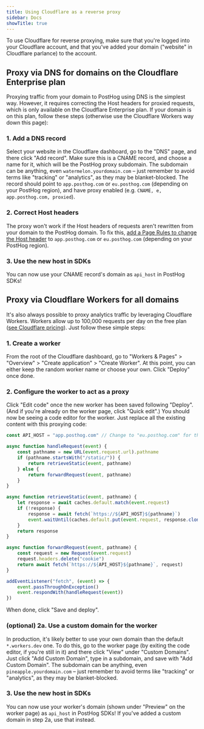 ```yaml
---
title: Using Cloudflare as a reverse proxy
sidebar: Docs
showTitle: true
---
```


To use Cloudflare for reverse proxying, make sure that you're logged into your Cloudflare account, and that you've added your domain ("website" in Cloudflare parlance) to the account.

## Proxy via DNS for domains on the Cloudflare Enterprise plan

Proxying traffic from your domain to PostHog using DNS is the simplest way. However, it requires correcting the Host headers for proxied requests, which is only available on the Cloudflare Enterprise plan. If your domain is on this plan, follow these steps (otherwise use the Cloudflare Workers way down this page):

### 1. Add a DNS record

Select your website in the Cloudflare dashboard, go to the "DNS" page, and there click "Add record". Make sure this is a CNAME record, and choose a name for it, which will be the PostHog proxy subdomain. The subdomain can be anything, even `watermelon.yourdomain.com` – just remember to avoid terms like "tracking" or "analytics", as they may be blanket-blocked. The record should point to `app.posthog.com` or `eu.posthog.com` (depending on your PostHog region), and have proxy enabled (e.g. `CNAME, e, app.posthog.com, proxied`).

### 2. Correct Host headers

The proxy won't work if the Host headers of requests aren't rewritten from your domain to the PostHog domain. To fix this, [add a Page Rules to change the Host header](https://support.cloudflare.com/hc/en-us/articles/206652947-Using-Page-Rules-to-rewrite-Host-Headers) to `app.posthog.com` or `eu.posthog.com` (depending on your PostHog region).

### 3. Use the new host in SDKs

You can now use your CNAME record's domain as `api_host` in PostHog SDKs!

## Proxy via Cloudflare Workers for all domains

It's also always possible to proxy analytics traffic by leveraging Cloudflare Workers. Workers allow up to 100,000 requests per day on the free plan ([see Cloudflare pricing](https://developers.cloudflare.com/workers/platform/pricing/)). Just follow these simple steps:

### 1. Create a worker

From the root of the Cloudflare dashboard, go to "Workers & Pages" > "Overview" > "Create application" > "Create Worker". At this point, you can either keep the random worker name or choose your own. Click "Deploy" once done.

### 2. Configure the worker to act as a proxy

Click "Edit code" once the new worker has been saved following "Deploy". (And if you're already on the worker page, click "Quick edit".) You should now be seeing a code editor for the worker. Just replace all the existing content with this proxying code:

```JavaScript
const API_HOST = "app.posthog.com" // Change to "eu.posthog.com" for the EU region

async function handleRequest(event) {
    const pathname = new URL(event.request.url).pathname
    if (pathname.startsWith("/static/")) {
        return retrieveStatic(event, pathname)
    } else {
        return forwardRequest(event, pathname)
    }
}

async function retrieveStatic(event, pathname) {
    let response = await caches.default.match(event.request)
    if (!response) {
        response = await fetch(`https://${API_HOST}${pathname}`)
        event.waitUntil(caches.default.put(event.request, response.clone()))
    }
    return response
}

async function forwardRequest(event, pathname) {
    const request = new Request(event.request)
    request.headers.delete("cookie")
    return await fetch(`https://${API_HOST}${pathname}`, request)
}

addEventListener("fetch", (event) => {
    event.passThroughOnException()
    event.respondWith(handleRequest(event))
})
```

When done, click "Save and deploy".

### (optional) 2a. Use a custom domain for the worker

In production, it's likely better to use your own domain than the default `*.workers.dev` one.
To do this, go to the worker page (by exiting the code editor, if you're still in it) and there click "View" under "Custom Domains". Just click "Add Custom Domain", type in a subdomain, and save with "Add Custom Domain". The subdomain can be anything, even `pineapple.yourdomain.com` – just remember to avoid terms like "tracking" or "analytics", as they may be blanket-blocked.

### 3. Use the new host in SDKs

You can now use your worker's domain (shown under "Preview" on the worker page) as `api_host` in PostHog SDKs! If you've added a custom domain in step 2a, use that instead.
